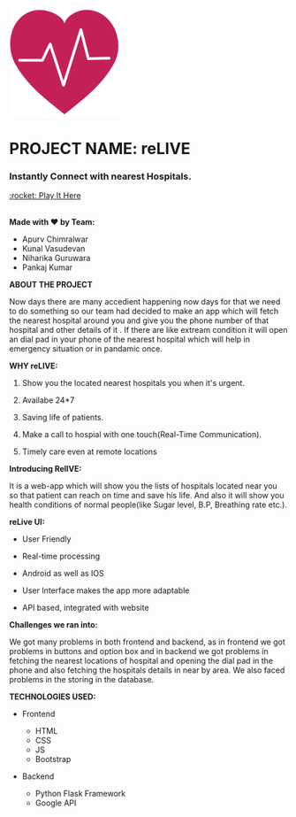 <!-- PROJECT LOGO -->
<br />
<img align="center" src="static/heart.png" alt="app" height="200px"/>
<h1 align="left"> PROJECT NAME: reLIVE</h1>
<h3 align="left"> Instantly Connect with nearest Hospitals.</h3>
<a href="https://relive-flask-app.herokuapp.com" target="_blank">:rocket: Play It Here</a>
<br /><br />



**Made with :heart: by Team:**

-  Apurv Chimralwar
-  Kunal Vasudevan
-  Niharika Guruwara
-  Pankaj Kumar


**ABOUT THE PROJECT**

Now days there are many accedient happening now days for that we need to do something so our team had decided to make an app which will fetch the nearest hospital around you and give you the phone number of that hospital and other details of it . If there are like extream condition it will open an dial pad in your phone of the nearest hospital which will help in emergency situation or in pandamic once.  


**WHY reLIVE:**

1. Show you the located nearest hospitals you when it's urgent.

2. Availabe 24*7

3. Saving life of patients.

4. Make a call to hospial with one touch(Real-Time Communication).

5. Timely care even at remote locations


**Introducing RelIVE:**

It is a web-app which will show you the lists of hospitals located near you so that patient can reach on time and save his life. And also it will show you health conditions of normal people(like Sugar level, B.P, Breathing rate etc.).


**reLive UI:**

- User Friendly

- Real-time processing

- Android as well as IOS

- User Interface makes the app more adaptable

- API based, integrated with website 

**Challenges we ran into:**

We got many problems in both frontend and backend, as in frontend we got problems in buttons and option box and in backend we got problems in fetching the nearest locations of hospital and opening the dial pad in the phone and also fetching the hospitals details in near by area. We also faced problems in the storing in the database.


**TECHNOLOGIES USED:**

- Frontend
  -  HTML
  -  CSS
  -  JS
  -  Bootstrap

- Backend
  - Python Flask Framework
  - Google API
